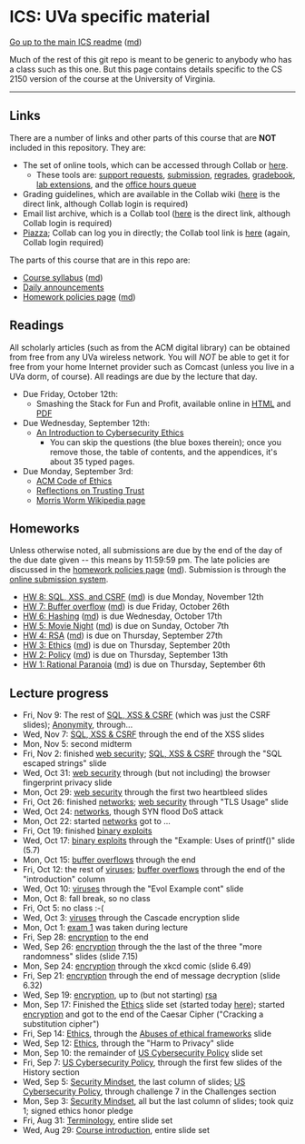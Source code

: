 ICS: UVa specific material
==========================

[Go up to the main ICS readme](../readme.html) ([md](../readme.md))

Much of the rest of this git repo is meant to be generic to anybody who has a class such as this one. But this page contains details specific to the CS 2150 version of the course at the University of Virginia.

------------------------------------------------------------

Links
-----

There are a number of links and other parts of this course that are **NOT** included in this repository.  They are:

- The set of online tools, which can be accessed through Collab or [here][160].
    - These tools are: [support requests][161], [submission][162], [regrades][163], [gradebook][164], [lab extensions][165], and the [office hours queue][166]
- Grading guidelines, which are available in the Collab wiki ([here][171] is the direct link, although Collab login is required)
- Email list archive, which is a Collab tool ([here][170] is the direct link, although Collab login is required)
- [Piazza][152]; Collab can log you in directly; the Collab tool link is [here][172] (again, Collab login required)

The parts of this course that are in this repo are:

- [Course syllabus](syllabus.html) ([md](syllabus.md))
- [Daily announcements](daily-announcements.html#/)
- [Homework policies page](hw-policies.html) ([md](hw-policies.md))


Readings
--------

All scholarly articles (such as from the ACM digital library) can be obtained from free from any UVa wireless network.  You will *NOT* be able to get it for free from your home Internet provider such as Comcast (unless you live in a UVa dorm, of course).  All readings are due by the lecture that day.


- Due Friday, October 12th:
    - Smashing the Stack for Fun and Profit, available online in [HTML](http://phrack.org/issues/49/14.html ) and [PDF](http://www-inst.eecs.berkeley.edu/~cs161/fa08/papers/stack_smashing.pdf)
- Due Wednesday, September 12th:
    - [An Introduction to Cybersecurity Ethics](https://www.scu.edu/media/ethics-center/technology-ethics/IntroToCybersecurityEthics.pdf)
	    - You can skip the questions (the blue boxes therein); once you remove those, the table of contents, and the appendices, it's about 35 typed pages.
- Due Monday, September 3rd:
	- [ACM Code of Ethics](https://www.acm.org/code-of-ethics)
    - [Reflections on Trusting Trust](https://dl.acm.org/citation.cfm?id=358210)
	- [Morris Worm Wikipedia page](https://en.wikipedia.org/wiki/Morris_worm)

Homeworks
-----------

Unless otherwise noted, all submissions are due by the end of the day
of the due date given -- this means by 11:59:59 pm.  The late policies are discussed in the [homework policies page](hw-policies.html) ([md](hw-policies.md)).  Submission is through the [online submission system][162].

- [HW 8: SQL, XSS, and CSRF](../hws/hw-sql-xss-csrf.html) ([md](../hws/hw-sql-xss-csrf.md)) is due Monday, November 12th
- [HW 7: Buffer overflow](../hws/hw-buffer.html) ([md](../hws/hw-buffer.md)) is due Friday, October 26th
- [HW 6: Hashing](../hws/hw-hashing.html) ([md](../hws/hw-hashing.md)) is due Wednesday, October 17th
- [HW 5: Movie Night](../hws/hw-movie-night.html) ([md](../hws/hw-movie-night.html)) is due on Sunday, October 7th
- [HW 4: RSA](../hws/hw-rsa.html) ([md](../hws/hw-rsa.md)) is due on Thursday, September 27th
- [HW 3: Ethics](../hws/hw-ethics.html) ([md](../hws/hw-ethics.md)) is due on Thursday, September 20th
- [HW 2: Policy](../hws/hw-policy.html) ([md](../hws/hw-policy.md)) is due on Thursday, September 13th 
- [HW 1: Rational Paranoia](../hws/hw-paranoia.html) ([md](../hws/hw-paranoia.md)) is due on Thursday, September 6th 



Lecture progress
----------------

- Fri, Nov 9: The rest of [SQL, XSS & CSRF](../slides/sql-xss-csrf.html#/) (which was just the CSRF slides); [Anonymity](../slides/anonymity.html#/), through...
- Wed, Nov 7: [SQL, XSS & CSRF](../slides/sql-xss-csrf.html#/) through the end of the XSS slides
- Mon, Nov 5: second midterm
- Fri, Nov 2: finished [web security](../slides/web-security.html#/); [SQL, XSS & CSRF](../slides/sql-xss-csrf.html#/) through the "SQL escaped strings" slide
- Wed, Oct 31: [web security](../slides/web-security.html#/) through (but not including) the browser fingerprint privacy slide
- Mon, Oct 29: [web security](../slides/web-security.html#/) through the first two heartbleed slides
- Fri, Oct 26: finished [networks](../slides/networks.html#/); [web security](../slides/web-security.html#/) through "TLS Usage" slide
- Wed, Oct 24: [networks](../slides/networks.html#/), though SYN flood DoS attack
- Mon, Oct 22: started [networks](../slides/networks.html#/) got to ...
- Fri, Oct 19: finished [binary exploits](../slides/binary-exploits.html#/)
- Wed, Oct 17: [binary exploits](../slides/binary-exploits.html#/) through the "Example: Uses of printf()" slide (5.7)
- Mon, Oct 15: [buffer overflows](../slides/buffer-overflows.html#/) through the end
- Fri, Oct 12: the rest of [viruses](../slides/viruses.html#/); [buffer overflows](../slides/buffer-overflows.html#/) through the end of the "introduction" column
- Wed, Oct 10: [viruses](../slides/viruses.html#/) through the "Evol Example cont" slide
- Mon, Oct 8: fall break, so no class
- Fri, Oct 5: no class :-(
- Wed, Oct 3: [viruses](../slides/viruses.html#/) through the Cascade encryption slide
- Mon, Oct 1: [exam 1](../exams/exam1-f18.pdf) was taken during lecture
- Fri, Sep 28: [encryption](../slides/encryption.html#/) to the end
- Wed, Sep 26: [encryption](../slides/encryption.html#/) through the the last of the three "more randomness" slides (slide 7.15)
- Mon, Sep 24: [encryption](../slides/encryption.html#/) through the xkcd comic (slide 6.49)
- Fri, Sep 21: [encryption](../slides/encryption.html#/) through the end of message decryption (slide 6.32)
- Wed, Sep 19: [encryption](../slides/encryption.html#/), up to (but not starting) [rsa](../slides/encryption.html#/rsa)
- Mon, Sep 17: Finished the [Ethics](../slides/ethics.html#/) slide set (started today [here](../slides/ethics.html#/6/13)); started [encryption](../slides/encryption.html#/) and got to the end of the Caesar Cipher ("Cracking a substitution cipher")
- Fri, Sep 14: [Ethics](../slides/ethics.html#/), through the [Abuses of ethical frameworks](../slides/ethics.html#/6/13) slide
- Wed, Sep 12: [Ethics](../slides/ethics.html#/), through the "Harm to Privacy" slide
- Mon, Sep 10: the remainder of [US Cybersecurity Policy](../slides/policy.html#/) slide set
- Fri, Sep 7: [US Cybersecurity Policy](../slides/policy.html#/), through the first few slides of the History section
- Wed, Sep 5: [Security Mindset](../slides/security-mindset.html#/), the last column of slides; [US Cybersecurity Policy](../slides/policy.html#/), through challenge 7 in the Challenges section
- Mon, Sep 3: [Security Mindset](../slides/security-mindset.html#/), all but the last column of slides; took quiz 1; signed ethics honor pledge
- Fri, Aug 31: [Terminology](../slides/terminology.html#/), entire slide set
- Wed, Aug 29: [Course introduction](../slides/introduction.html#/), entire slide set


[152]: https://piazza.com/class/jlbqx6s57xq3we

[160]: https://libra.cs.virginia.edu/~pedagogy/
[161]: https://libra.cs.virginia.edu/~pedagogy/support.php
[162]: https://libra.cs.virginia.edu/~pedagogy/submit.php
[163]: https://libra.cs.virginia.edu/~pedagogy/regrades.php
[164]: https://libra.cs.virginia.edu/~pedagogy/gradebook.php
[165]: https://libra.cs.virginia.edu/~pedagogy/labextension.php
[166]: https://libra.cs.virginia.edu/~pedagogy/queue.php

[170]: https://collab.its.virginia.edu/portal/site/2461b270-0d49-4478-adb0-7dbaa77074e8/tool-reset/4376a884-7a87-40f7-a345-ce3d3df037d7
[171]: https://collab.its.virginia.edu/portal/site/2461b270-0d49-4478-adb0-7dbaa77074e8/tool-reset/6f975cbc-4ec8-44bd-adf4-0215738227b1
[172]: https://collab.its.virginia.edu/portal/site/2461b270-0d49-4478-adb0-7dbaa77074e8/page-reset/747bba69-2da2-4f84-86c5-1f6b1c704d13
